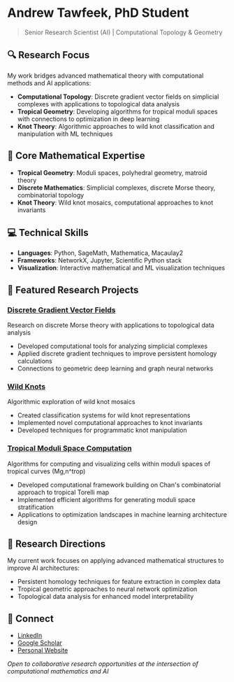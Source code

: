 # Andrew Tawfeek, PhD Student

> Senior Research Scientist (AI) | Computational Topology & Geometry

## 🔍 Research Focus

My work bridges advanced mathematical theory with computational methods and AI applications:

- **Computational Topology**: Discrete gradient vector fields on simplicial complexes with applications to topological data analysis
- **Tropical Geometry**: Developing algorithms for tropical moduli spaces with connections to optimization in deep learning
- **Knot Theory**: Algorithmic approaches to wild knot classification and manipulation with ML techniques

## 🧠 Core Mathematical Expertise

- **Tropical Geometry**: Moduli spaces, polyhedral geometry, matroid theory
- **Discrete Mathematics**: Simplicial complexes, discrete Morse theory, combinatorial topology
- **Knot Theory**: Wild knot mosaics, computational approaches to knot invariants

## 💻 Technical Skills

- **Languages**: Python, SageMath, Mathematica, Macaulay2
- **Frameworks**: NetworkX, Jupyter, Scientific Python stack
- **Visualization**: Interactive mathematical and ML visualization techniques

## 🔬 Featured Research Projects

### [Discrete Gradient Vector Fields](https://github.com/andrew-tawfeek/discrete-gradients)
Research on discrete Morse theory with applications to topological data analysis
- Developed computational tools for analyzing simplicial complexes
- Applied discrete gradient techniques to improve persistent homology calculations
- Connections to geometric deep learning and graph neural networks

### [Wild Knots](https://github.com/andrew-tawfeek/wild_knots)
Algorithmic exploration of wild knot mosaics
- Created classification systems for wild knot representations
- Implemented novel computational approaches to knot invariants
- Developed techniques for programmatic knot manipulation

### [Tropical Moduli Space Computation](https://github.com/andrew-tawfeek/tropicalmoduli)
Algorithms for computing and visualizing cells within moduli spaces of tropical curves (Mg,n^trop)
- Developed computational framework building on Chan's combinatorial approach to tropical Torelli map
- Implemented efficient algorithms for generating moduli space stratification
- Applications to optimization landscapes in machine learning architecture design

## 📝 Research Directions

My current work focuses on applying advanced mathematical structures to improve AI architectures:
- Persistent homology techniques for feature extraction in complex data
- Tropical geometric approaches to neural network optimization
- Topological data analysis for enhanced model interpretability

## 🔗 Connect

- [LinkedIn](https://www.linkedin.com/in/andrew-tawfeek/)
- [Google Scholar](https://scholar.google.com/citations?hl=en&user=Za4CG6sAAAAJ&view_op=list_works&authuser=1)
- [Personal Website](https://www.atawfeek.com)

*Open to collaborative research opportunities at the intersection of computational mathematics and AI*
